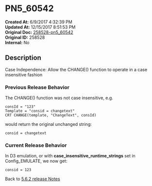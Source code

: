 # PN5_60542

**Created At:** 6/9/2017 4:32:39 PM  
**Updated At:** 12/15/2017 8:51:53 PM  
**Original Doc:** [258528-pn5_60542](https://docs.jbase.com/36526-5-6-2-release-notes/258528-pn5_60542)  
**Original ID:** 258528  
**Internal:** No  

## Description

Case Independence: Allow the CHANGE() function to operate in a case insensitive fashion

### Previous Release Behavior

The CHANGE() function was not case insensitive, e.g.

```
consId = "123"
Template = "consid = changetext"
CRT CHANGE(template, "ChangeText", consId)
```

would return the original unchanged string:

```
consid = changetext
```

### Current Release Behavior

In D3 emulation, or with **case\_insensitive\_runtime\_strings** set in Config\_EMULATE, we now get:

```
consid = 123
```

Back to [5.6.2 release Notes](./../README.md)
